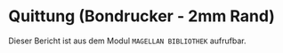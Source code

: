 ﻿# Quittung (Bondrucker - 2mm Rand)

Dieser Bericht ist aus dem Modul `MAGELLAN BIBLIOTHEK` aufrufbar.